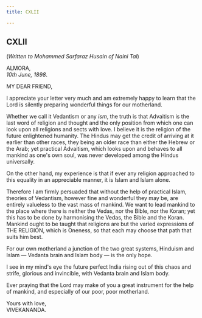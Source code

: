 ```yaml
---
title: CXLII

---
```





  



## CXLII

(*Written to Mohammed Sarfaraz Husain of Naini Tal*)

ALMORA,  
*10th June, 1898*.

MY DEAR FRIEND,

I appreciate your letter very much and am extremely happy to learn that
the Lord is silently preparing wonderful things for our motherland.

Whether we call it Vedantism or any *ism*, the truth is that Advaitism
is the last word of religion and thought and the only position from
which one can look upon all religions and sects with love. I believe it
is the religion of the future enlightened humanity. The Hindus may get
the credit of arriving at it earlier than other races, they being an
older race than either the Hebrew or the Arab; yet practical Advaitism,
which looks upon and behaves to all mankind as one's own soul, was never
developed among the Hindus universally.

On the other hand, my experience is that if ever any religion approached
to this equality in an appreciable manner, it is Islam and Islam alone.

Therefore I am firmly persuaded that without the help of practical
Islam, theories of Vedantism, however fine and wonderful they may be,
are entirely valueless to the vast mass of mankind. We want to lead
mankind to the place where there is neither the Vedas, nor the Bible,
nor the Koran; yet this has to be done by harmonising the Vedas, the
Bible and the Koran. Mankind ought to be taught that religions are but
the varied expressions of THE RELIGION, which is Oneness, so that each
may choose that path that suits him best.

For our own motherland a junction of the two great systems, Hinduism and
Islam — Vedanta brain and Islam body — is the only hope.

I see in my mind's eye the future perfect India rising out of this chaos
and strife, glorious and invincible, with Vedanta brain and Islam body.

Ever praying that the Lord may make of you a great instrument for the
help of mankind, and especially of our poor, poor motherland.

Yours with love,  
VIVEKANANDA.


